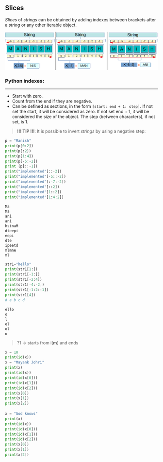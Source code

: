 
## Slices

*Slices* of *strings* can be obtained by adding indexes between brackets after a  *string* or any other iterable object.

![Slicing strings](files/String_slicing_1.png)

### Python indexes:
-------

+ Start with zero.
+ Count from the end if they are negative.
+ Can be defined as sections, in the form `[start: end + 1: step]`. If not set the start, it will be considered as zero. If not set end + 1, it will be considered the size of the object. The step (between characters), if not set, is 1.

> **!!! TIP !!!**: 
It is possible to invert *strings* by using a negative step:


```python
p = "Manish"
print(p[0:2]) 
print(p[:2])
print(p[1:4])
print(p[-5:-2])
print (p[::-1])
print("implemented"[::-2])
print("implemented"[-5::-2])
print("implemented"[:-7:-2])
print("implemented"[::2])
print("implemented"[1::2])
print("implemented"[1:4:2]) 
```

    Ma
    Ma
    ani
    ani
    hsinaM
    dteepi
    eepi
    dte
    ipeetd
    mlmne
    ml



```python
str1="hello"
print(str1[1:])
print(str1[-1:])
print(str1[-2:4])
print(str1[-4:-2])
print(str1[-1:2:-1])
print(str1[4])
# a b c d   
```

    ello
    o
    l
    el
    ol
    o


> ?1 -> starts from i(**m**) and ends


```python
x = 10
print(id(x))
x = "Mayank Johri"
print(x)
print(id(x))
print(id(x[0]))
print(id(x[1]))
print(id(x[2]))
print(x[0])
print(x[1])
print(x[2])

x = "God knows"
print(x)
print(id(x))
print(id(x[0]))
print(id(x[1]))
print(id(x[2]))
print(x[0])
print(x[1])
print(x[2])
```
